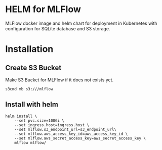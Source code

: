 # HELM for MLFlow

MLFlow docker image and helm chart for deployment in Kubernetes with configuration for SQLite database and S3 storage.

# Installation

## Create S3 Bucket

Make S3 Bucket for MLFlow if it does not exists yet.

```
s3cmd mb s3:///mlflow
```

## Install with helm

```
helm install \                                      
    --set pvc.size=100Gi \                       
    --set ingress.host=ingress.host \
    --set mlflow.s3_endpoint_url=s3_endpoint_url\
    --set mlflow.aws_access_key_id=aws_access_key_id \
    --set mlflow.aws_secret_access_key=aws_secret_access_key \
    mlflow mlflow/
```
